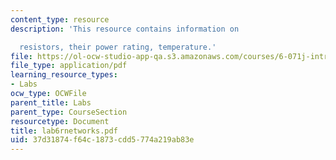 ```yaml
---
content_type: resource
description: 'This resource contains information on

  resistors, their power rating, temperature.'
file: https://ol-ocw-studio-app-qa.s3.amazonaws.com/courses/6-071j-introduction-to-electronics-signals-and-measurement-spring-2006/37d31874f64c1873cdd5774a219ab83e_lab6rnetworks.pdf
file_type: application/pdf
learning_resource_types:
- Labs
ocw_type: OCWFile
parent_title: Labs
parent_type: CourseSection
resourcetype: Document
title: lab6rnetworks.pdf
uid: 37d31874-f64c-1873-cdd5-774a219ab83e
---
```

